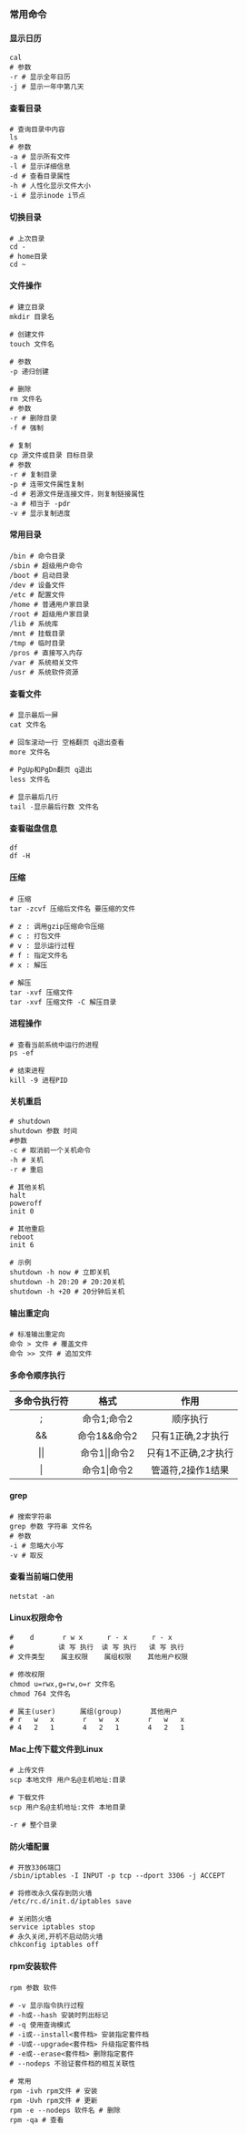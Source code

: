 ### 常用命令

#### 显示日历

```shell
cal
# 参数
-r # 显示全年日历
-j # 显示一年中第几天
```



#### 查看目录

```shell
# 查询目录中内容
ls
# 参数
-a # 显示所有文件
-l # 显示详细信息
-d # 查看目录属性
-h # 人性化显示文件大小
-i # 显示inode i节点
```

#### 切换目录

```shell
# 上次目录
cd -
# home目录
cd ~
```



#### 文件操作

```shell
# 建立目录
mkdir 目录名

# 创建文件
touch 文件名

# 参数
-p 递归创建

# 删除
rm 文件名
# 参数
-r # 删除目录
-f # 强制

# 复制
cp 源文件或目录 目标目录
# 参数
-r # 复制目录
-p # 连带文件属性复制
-d # 若源文件是连接文件，则复制链接属性
-a # 相当于 -pdr
-v # 显示复制进度
```

#### 常用目录

```shell
/bin # 命令目录
/sbin # 超级用户命令
/boot # 启动目录
/dev # 设备文件
/etc # 配置文件
/home # 普通用户家目录
/root # 超级用户家目录
/lib # 系统库
/mnt # 挂载目录
/tmp # 临时目录
/pros # 直接写入内存
/var # 系统相关文件
/usr # 系统软件资源
```



#### 查看文件

```shell
# 显示最后一屏
cat 文件名

# 回车滚动一行 空格翻页 q退出查看
more 文件名

# PgUp和PgDn翻页 q退出
less 文件名

# 显示最后几行
tail -显示最后行数 文件名
```

#### 查看磁盘信息

```shell
df
df -H
```



#### 压缩

```shell
# 压缩
tar -zcvf 压缩后文件名 要压缩的文件

# z : 调用gzip压缩命令压缩
# c : 打包文件
# v : 显示运行过程
# f : 指定文件名
# x : 解压

# 解压
tar -xvf 压缩文件
tar -xvf 压缩文件 -C 解压目录
```

#### 进程操作

```shell
# 查看当前系统中运行的进程
ps -ef

# 结束进程
kill -9 进程PID
```

#### 关机重启

```shell
# shutdown
shutdown 参数 时间
#参数
-c # 取消前一个关机命令
-h # 关机
-r # 重启

# 其他关机
halt
poweroff
init 0

# 其他重启
reboot
init 6

# 示例
shutdown -h now # 立即关机
shutdown -h 20:20 # 20:20关机
shutdown -h +20 # 20分钟后关机
```

#### 输出重定向

```shell
# 标准输出重定向
命令 > 文件	# 覆盖文件
命令 >> 文件 # 追加文件
```

#### 多命令顺序执行

| 多命令执行符 |     格式     |     作用      |
| :----: | :--------: | :---------: |
|   ;    |  命令1;命令2   |    顺序执行     |
|   &&   |  命令1&&命令2  | 只有1正确,2才执行  |
|  \|\|  | 命令1\|\|命令2 | 只有1不正确,2才执行 |
|   \|   |  命令1\|命令2  | 管道符,2操作1结果  |

#### grep

```shell
# 搜索字符串
grep 参数 字符串 文件名
# 参数
-i # 忽略大小写
-v # 取反
```

#### 查看当前端口使用

` netstat -an `

#### Linux权限命令

```shell
#    d       r w x      r - x      r - x
#           读 写 执行  读 写 执行   读 写 执行
# 文件类型    属主权限    属组权限    其他用户权限

# 修改权限
chmod u=rwx,g=rw,o=r 文件名
chmod 764 文件名

# 属主(user)		属组(group)	 	其他用户
# r   w   x       r   w   x       r   w   x
# 4   2   1       4   2   1       4   2   1
```

#### Mac上传下载文件到Linux

```shell
# 上传文件
scp 本地文件 用户名@主机地址:目录

# 下载文件
scp 用户名@主机地址:文件 本地目录

-r # 整个目录
```

#### 防火墙配置

```shell
# 开放3306端口
/sbin/iptables -I INPUT -p tcp --dport 3306 -j ACCEPT

# 将修改永久保存到防火墙
/etc/rc.d/init.d/iptables save

# 关闭防火墙
service iptables stop
# 永久关闭,开机不启动防火墙
chkconfig iptables off
```

#### rpm安装软件

```shell
rpm 参数 软件

# -v 显示指令执行过程
# -h或--hash 安装时列出标记
# -q 使用查询模式
# -i或--install<套件档> 安装指定套件档
# -U或--upgrade<套件档> 升级指定套件档
# -e或--erase<套件档> 删除指定套件
# --nodeps 不验证套件档的相互关联性

# 常用
rpm -ivh rpm文件 # 安装
rpm -Uvh rpm文件 # 更新
rpm -e --nodeps 软件名 # 删除
rpm -qa # 查看
```


